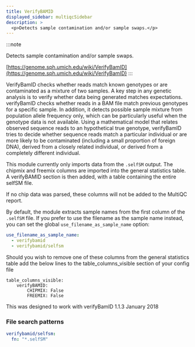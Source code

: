 ```yaml
---
title: VerifyBAMID
displayed_sidebar: multiqcSidebar
description: >
  <p>Detects sample contamination and/or sample swaps.</p>
---
```


<!--
~~~~~ DO NOT EDIT ~~~~~
This file is autogenerated from the MultiQC module python docstring.
Do not edit the markdown, it will be overwritten.

File path for the source of this content: multiqc/modules/verifybamid/verifybamid.py
~~~~~~~~~~~~~~~~~~~~~~~
-->

:::note

<p>Detects sample contamination and/or sample swaps.</p>

[https://genome.sph.umich.edu/wiki/VerifyBamID](https://genome.sph.umich.edu/wiki/VerifyBamID)
:::

VerifyBamID checks whether reads match known genotypes or are contaminated as a mixture of two samples.
A key step in any genetic analysis is to verify whether data being generated matches expectations.
verifyBamID checks whether reads in a BAM file match previous genotypes for a specific sample.
In addition, it detects possible sample mixture from population allele frequency only, which can be
particularly useful when the genotype data is not available.
Using a mathematical model that relates observed sequence reads to an hypothetical true genotype,
verifyBamID tries to decide whether sequence reads match a particular individual or are more likely
to be contaminated (including a small proportion of foreign DNA), derived from a closely related
individual, or derived from a completely different individual.

This module currently only imports data from the `.selfSM` output.
The chipmix and freemix columns are imported into the general statistics table.
A verifyBAMID section is then added, with a table containing the entire selfSM file.

If no chip data was parsed, these columns will not be added to the MultiQC report.

By default, the module extracts sample names from the first column of the `.selfSM` file.
If you prefer to use the filename as the sample name instead, you can set the global
`use_filename_as_sample_name` option:

```yaml
use_filename_as_sample_name:
  - verifybamid
  - verifybamid/selfsm
```

Should you wish to remove one of these columns from the general statistics table add the below lines to the table_columns_visible section of your config file

    table_columns_visible:
        verifyBAMID:
            CHIPMIX: False
            FREEMIX: False

This was designed to work with verifyBamID 1.1.3 January 2018

### File search patterns

```yaml
verifybamid/selfsm:
  fn: "*.selfSM"
```

